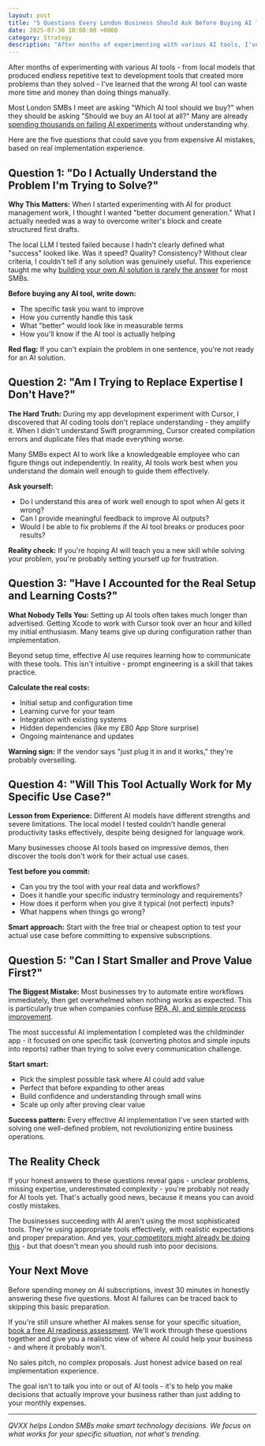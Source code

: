 ```yaml
---
layout: post
title: "5 Questions Every London Business Should Ask Before Buying AI Tools"
date: 2025-07-30 10:00:00 +0000
category: Strategy
description: "After months of experimenting with various AI tools, I've learned that the wrong AI tool can waste more time and money than doing things manually."
---
```


After months of experimenting with various AI tools - from local models that produced endless repetitive text to development tools that created more problems than they solved - I've learned that the wrong AI tool can waste more time and money than doing things manually.

Most London SMBs I meet are asking "Which AI tool should we buy?" when they should be asking "Should we buy an AI tool at all?" Many are already [spending thousands on failing AI experiments](/blog/2025/01/30/why-your-2k-month-ai-experiment-is-failing/) without understanding why.

Here are the five questions that could save you from expensive AI mistakes, based on real implementation experience.

## Question 1: "Do I Actually Understand the Problem I'm Trying to Solve?"

**Why This Matters:** When I started experimenting with AI for product management work, I thought I wanted "better document generation." What I actually needed was a way to overcome writer's block and create structured first drafts.

The local LLM I tested failed because I hadn't clearly defined what "success" looked like. Was it speed? Quality? Consistency? Without clear criteria, I couldn't tell if any solution was genuinely useful. This experience taught me why [building your own AI solution is rarely the answer](/blog/2025/08/01/chatgpt-vs-building-your-own/) for most SMBs.

**Before buying any AI tool, write down:**
- The specific task you want to improve
- How you currently handle this task
- What "better" would look like in measurable terms
- How you'll know if the AI tool is actually helping

**Red flag:** If you can't explain the problem in one sentence, you're not ready for an AI solution.

## Question 2: "Am I Trying to Replace Expertise I Don't Have?"

**The Hard Truth:** During my app development experiment with Cursor, I discovered that AI coding tools don't replace understanding - they amplify it. When I didn't understand Swift programming, Cursor created compilation errors and duplicate files that made everything worse.

Many SMBs expect AI to work like a knowledgeable employee who can figure things out independently. In reality, AI tools work best when you understand the domain well enough to guide them effectively.

**Ask yourself:**
- Do I understand this area of work well enough to spot when AI gets it wrong?
- Can I provide meaningful feedback to improve AI outputs?
- Would I be able to fix problems if the AI tool breaks or produces poor results?

**Reality check:** If you're hoping AI will teach you a new skill while solving your problem, you're probably setting yourself up for frustration.

## Question 3: "Have I Accounted for the Real Setup and Learning Costs?"

**What Nobody Tells You:** Setting up AI tools often takes much longer than advertised. Getting Xcode to work with Cursor took over an hour and killed my initial enthusiasm. Many teams give up during configuration rather than implementation.

Beyond setup time, effective AI use requires learning how to communicate with these tools. This isn't intuitive - prompt engineering is a skill that takes practice.

**Calculate the real costs:**
- Initial setup and configuration time
- Learning curve for your team
- Integration with existing systems
- Hidden dependencies (like my £80 App Store surprise)
- Ongoing maintenance and updates

**Warning sign:** If the vendor says "just plug it in and it works," they're probably overselling.

## Question 4: "Will This Tool Actually Work for My Specific Use Case?"

**Lesson from Experience:** Different AI models have different strengths and severe limitations. The local model I tested couldn't handle general productivity tasks effectively, despite being designed for language work.

Many businesses choose AI tools based on impressive demos, then discover the tools don't work for their actual use cases.

**Test before you commit:**
- Can you try the tool with your real data and workflows?
- Does it handle your specific industry terminology and requirements?
- How does it perform when you give it typical (not perfect) inputs?
- What happens when things go wrong?

**Smart approach:** Start with the free trial or cheapest option to test your actual use case before committing to expensive subscriptions.

## Question 5: "Can I Start Smaller and Prove Value First?"

**The Biggest Mistake:** Most businesses try to automate entire workflows immediately, then get overwhelmed when nothing works as expected. This is particularly true when companies confuse [RPA, AI, and simple process improvement](/blog/2025/08/02/rpa-vs-ai-vs-getting-work-done/).

The most successful AI implementation I completed was the childminder app - it focused on one specific task (converting photos and simple inputs into reports) rather than trying to solve every communication challenge.

**Start smart:**
- Pick the simplest possible task where AI could add value
- Perfect that before expanding to other areas
- Build confidence and understanding through small wins
- Scale up only after proving clear value

**Success pattern:** Every effective AI implementation I've seen started with solving one well-defined problem, not revolutionizing entire business operations.

## The Reality Check

If your honest answers to these questions reveal gaps - unclear problems, missing expertise, underestimated complexity - you're probably not ready for AI tools yet. That's actually good news, because it means you can avoid costly mistakes.

The businesses succeeding with AI aren't using the most sophisticated tools. They're using appropriate tools effectively, with realistic expectations and proper preparation. And yes, [your competitors might already be doing this](/blog/2025/08/03/is-your-london-competitor-already-using-ai/) - but that doesn't mean you should rush into poor decisions.

## Your Next Move

Before spending money on AI subscriptions, invest 30 minutes in honestly answering these five questions. Most AI failures can be traced back to skipping this basic preparation.

If you're still unsure whether AI makes sense for your specific situation, [book a free AI readiness assessment](https://calendar.app.google/F1CUZCKJCNZGN6oh8). We'll work through these questions together and give you a realistic view of where AI could help your business - and where it probably won't.

No sales pitch, no complex proposals. Just honest advice based on real implementation experience.

The goal isn't to talk you into or out of AI tools - it's to help you make decisions that actually improve your business rather than just adding to your monthly expenses.

---

*QVXX helps London SMBs make smart technology decisions. We focus on what works for your specific situation, not what's trending.*